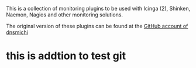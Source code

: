 This is a collection of monitoring plugins to be used with Icinga (2), Shinken, Naemon, Nagios and other monitoring solutions.

The original version of these plugins can be found at the [GitHub account of dnsmichi](https://github.com/dnsmichi/icinga-plugins)

# this is addtion to test git

